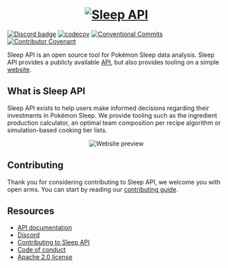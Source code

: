 <a href="https://sleepapi.net/">
  <h1 align="center">
    <picture>
      <source media="(prefers-color-scheme: dark)" srcset="https://api.sleepapi.net/sleepapi-banner.png">
      <img alt="Sleep API" src="https://api.sleepapi.net/sleepapi-banner-bright.png">
    </picture>
  </h1>
</a>

[![Discord badge][]][Discord invite]
[![codecov](https://codecov.io/gh/SleepAPI/SleepAPI/graph/badge.svg?token=ASFVY848GK)](https://codecov.io/gh/SleepAPI/SleepAPI)
[![Conventional Commits](https://img.shields.io/badge/Conventional%20Commits-1.0.0-%23FE5196?logo=conventionalcommits&logoColor=white)](https://www.conventionalcommits.org/en/v1.0.0/)
[![Contributor Covenant](https://img.shields.io/badge/Contributor%20Covenant-2.1-4baaaa.svg)](CODE_OF_CONDUCT.md)

Sleep API is an open source tool for Pokémon Sleep data analysis. Sleep API provides a publicly available [API][API docs], but also provides tooling on a simple [website][sleepapi].

## What is Sleep API

Sleep API exists to help users make informed decisions regarding their investments in Pokémon Sleep. We provide tooling such as the ingredient production calculator, an optimal team composition per recipe algorithm or simulation-based cooking tier lists.

<p align="center"><img src="https://api.sleepapi.net/website-preview.png" alt="Website preview"></p>

## Contributing

Thank you for considering contributing to Sleep API, we welcome you with open arms. You can start by reading our [contributing guide](CONTRIBUTING.md).

## Resources

- [API documentation][API docs]
- [Discord][Discord invite]
- [Contributing to Sleep API](CONTRIBUTING.md)
- [Code of conduct](CODE_OF_CONDUCT.md)
- [Apache 2.0 license](LICENSE.md)

[Discord invite]: https://discord.gg/w97qFff8n4
[Discord badge]: https://img.shields.io/discord/1133923264146706452?logo=discord
[API docs]: https://api.sleepapi.net/docs
[sleepapi]: https://sleepapi.net
